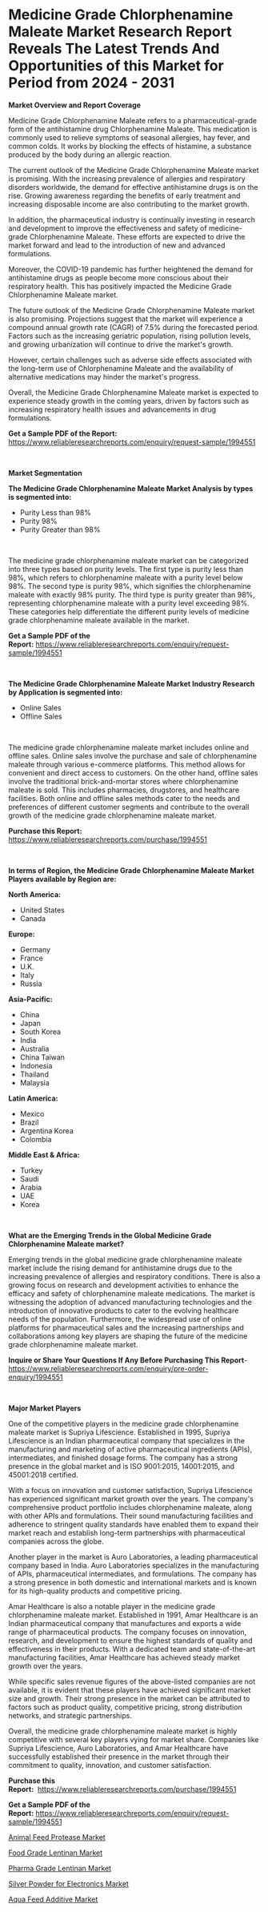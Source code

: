 <p><h1>Medicine Grade Chlorphenamine Maleate Market Research Report Reveals The Latest Trends And Opportunities of this Market for Period from 2024 - 2031</h1></p><p><strong>Market Overview and Report Coverage</strong></p>
<p><p>Medicine Grade Chlorphenamine Maleate refers to a pharmaceutical-grade form of the antihistamine drug Chlorphenamine Maleate. This medication is commonly used to relieve symptoms of seasonal allergies, hay fever, and common colds. It works by blocking the effects of histamine, a substance produced by the body during an allergic reaction.</p><p>The current outlook of the Medicine Grade Chlorphenamine Maleate market is promising. With the increasing prevalence of allergies and respiratory disorders worldwide, the demand for effective antihistamine drugs is on the rise. Growing awareness regarding the benefits of early treatment and increasing disposable income are also contributing to the market growth.</p><p>In addition, the pharmaceutical industry is continually investing in research and development to improve the effectiveness and safety of medicine-grade Chlorphenamine Maleate. These efforts are expected to drive the market forward and lead to the introduction of new and advanced formulations.</p><p>Moreover, the COVID-19 pandemic has further heightened the demand for antihistamine drugs as people become more conscious about their respiratory health. This has positively impacted the Medicine Grade Chlorphenamine Maleate market.</p><p>The future outlook of the Medicine Grade Chlorphenamine Maleate market is also promising. Projections suggest that the market will experience a compound annual growth rate (CAGR) of 7.5% during the forecasted period. Factors such as the increasing geriatric population, rising pollution levels, and growing urbanization will continue to drive the market's growth.</p><p>However, certain challenges such as adverse side effects associated with the long-term use of Chlorphenamine Maleate and the availability of alternative medications may hinder the market's progress.</p><p>Overall, the Medicine Grade Chlorphenamine Maleate market is expected to experience steady growth in the coming years, driven by factors such as increasing respiratory health issues and advancements in drug formulations.</p></p>
<p><strong>Get a Sample PDF of the Report:</strong> <a href="https://www.reliableresearchreports.com/enquiry/request-sample/1994551">https://www.reliableresearchreports.com/enquiry/request-sample/1994551</a></p>
<p>&nbsp;</p>
<p><strong>Market Segmentation</strong></p>
<p><strong>The Medicine Grade Chlorphenamine Maleate Market Analysis by types is segmented into:</strong></p>
<p><ul><li>Purity Less than 98%</li><li>Purity 98%</li><li>Purity Greater than 98%</li></ul></p>
<p>&nbsp;</p>
<p><p>The medicine grade chlorphenamine maleate market can be categorized into three types based on purity levels. The first type is purity less than 98%, which refers to chlorphenamine maleate with a purity level below 98%. The second type is purity 98%, which signifies the chlorphenamine maleate with exactly 98% purity. The third type is purity greater than 98%, representing chlorphenamine maleate with a purity level exceeding 98%. These categories help differentiate the different purity levels of medicine grade chlorphenamine maleate available in the market.</p></p>
<p><strong>Get a Sample PDF of the Report:</strong>&nbsp;<a href="https://www.reliableresearchreports.com/enquiry/request-sample/1994551">https://www.reliableresearchreports.com/enquiry/request-sample/1994551</a></p>
<p>&nbsp;</p>
<p><strong>The Medicine Grade Chlorphenamine Maleate Market Industry Research by Application is segmented into:</strong></p>
<p><ul><li>Online Sales</li><li>Offline Sales</li></ul></p>
<p>&nbsp;</p>
<p><p>The medicine grade chlorphenamine maleate market includes online and offline sales. Online sales involve the purchase and sale of chlorphenamine maleate through various e-commerce platforms. This method allows for convenient and direct access to customers. On the other hand, offline sales involve the traditional brick-and-mortar stores where chlorphenamine maleate is sold. This includes pharmacies, drugstores, and healthcare facilities. Both online and offline sales methods cater to the needs and preferences of different customer segments and contribute to the overall growth of the medicine grade chlorphenamine maleate market.</p></p>
<p><strong>Purchase this Report:</strong>&nbsp; <a href="https://www.reliableresearchreports.com/purchase/1994551">https://www.reliableresearchreports.com/purchase/1994551</a></p>
<p>&nbsp;</p>
<p><strong>In terms of Region, the Medicine Grade Chlorphenamine Maleate Market Players available by Region are:</strong></p>
<p>
    <p> <strong> North America: </strong>
        <ul>
            <li>United States</li>
            <li>Canada</li>
        </ul>
        </p> 
    <p> <strong> Europe: </strong>
        <ul>
            <li>Germany</li>
            <li>France</li>
            <li>U.K.</li>
            <li>Italy</li>
            <li>Russia</li>
        </ul>
        </p> 
    <p> <strong> Asia-Pacific: </strong>
        <ul>
            <li>China</li>
            <li>Japan</li>
            <li>South Korea</li>
            <li>India</li>
            <li>Australia</li>
            <li>China Taiwan</li>
            <li>Indonesia</li>
            <li>Thailand</li>
            <li>Malaysia</li>
        </ul>
        </p> 
    <p> <strong> Latin America: </strong>
        <ul>
            <li>Mexico</li>
            <li>Brazil</li>
            <li>Argentina Korea</li>
            <li>Colombia</li>
        </ul>
        </p> 
    <p> <strong> Middle East & Africa: </strong>
        <ul>
            <li>Turkey</li>
            <li>Saudi</li>
            <li>Arabia</li>
            <li>UAE</li>
            <li>Korea</li>
        </ul>
    </p>
    </p>
<p>&nbsp;</p>
<p><strong>What are the Emerging Trends in the Global Medicine Grade Chlorphenamine Maleate market?</strong></p>
<p><p>Emerging trends in the global medicine grade chlorphenamine maleate market include the rising demand for antihistamine drugs due to the increasing prevalence of allergies and respiratory conditions. There is also a growing focus on research and development activities to enhance the efficacy and safety of chlorphenamine maleate medications. The market is witnessing the adoption of advanced manufacturing technologies and the introduction of innovative products to cater to the evolving healthcare needs of the population. Furthermore, the widespread use of online platforms for pharmaceutical sales and the increasing partnerships and collaborations among key players are shaping the future of the medicine grade chlorphenamine maleate market.</p></p>
<p><strong>Inquire or Share Your Questions If Any Before Purchasing This Report</strong>- <a href="https://www.reliableresearchreports.com/enquiry/pre-order-enquiry/1994551">https://www.reliableresearchreports.com/enquiry/pre-order-enquiry/1994551</a></p>
<p>&nbsp;</p>
<p><strong>Major Market Players</strong></p>
<p><p>One of the competitive players in the medicine grade chlorphenamine maleate market is Supriya Lifescience. Established in 1995, Supriya Lifescience is an Indian pharmaceutical company that specializes in the manufacturing and marketing of active pharmaceutical ingredients (APIs), intermediates, and finished dosage forms. The company has a strong presence in the global market and is ISO 9001:2015, 14001:2015, and 45001:2018 certified.</p><p>With a focus on innovation and customer satisfaction, Supriya Lifescience has experienced significant market growth over the years. The company's comprehensive product portfolio includes chlorphenamine maleate, along with other APIs and formulations. Their sound manufacturing facilities and adherence to stringent quality standards have enabled them to expand their market reach and establish long-term partnerships with pharmaceutical companies across the globe.</p><p>Another player in the market is Auro Laboratories, a leading pharmaceutical company based in India. Auro Laboratories specializes in the manufacturing of APIs, pharmaceutical intermediates, and formulations. The company has a strong presence in both domestic and international markets and is known for its high-quality products and competitive pricing.</p><p>Amar Healthcare is also a notable player in the medicine grade chlorphenamine maleate market. Established in 1991, Amar Healthcare is an Indian pharmaceutical company that manufactures and exports a wide range of pharmaceutical products. The company focuses on innovation, research, and development to ensure the highest standards of quality and effectiveness in their products. With a dedicated team and state-of-the-art manufacturing facilities, Amar Healthcare has achieved steady market growth over the years.</p><p>While specific sales revenue figures of the above-listed companies are not available, it is evident that these players have achieved significant market size and growth. Their strong presence in the market can be attributed to factors such as product quality, competitive pricing, strong distribution networks, and strategic partnerships.</p><p>Overall, the medicine grade chlorphenamine maleate market is highly competitive with several key players vying for market share. Companies like Supriya Lifescience, Auro Laboratories, and Amar Healthcare have successfully established their presence in the market through their commitment to quality, innovation, and customer satisfaction.</p></p>
<p><strong>Purchase this Report:</strong>&nbsp;&nbsp;<a href="https://www.reliableresearchreports.com/purchase/1994551">https://www.reliableresearchreports.com/purchase/1994551</a></p>
<p></p>
<p><strong>Get a Sample PDF of the Report:</strong>&nbsp;<a href="https://www.reliableresearchreports.com/enquiry/request-sample/1994551">https://www.reliableresearchreports.com/enquiry/request-sample/1994551</a></p>
<p><p><a href="https://github.com/pizolina/Market-Research-Report-List-2/blob/main/animal-feed-protease-market.md">Animal Feed Protease Market</a></p><p><a href="https://github.com/vimar16th/Market-Research-Report-List-2/blob/main/food-grade-lentinan-market.md">Food Grade Lentinan Market</a></p><p><a href="https://github.com/luckyshygirl/Market-Research-Report-List-2/blob/main/pharma-grade-lentinan-market.md">Pharma Grade Lentinan Market</a></p><p><a href="https://github.com/sofayahoo2023/Market-Research-Report-List-2/blob/main/silver-powder-for-electronics-market.md">Silver Powder for Electronics Market</a></p><p><a href="https://github.com/lbird53714/Market-Research-Report-List-2/blob/main/aqua-feed-additive-market.md">Aqua Feed Additive Market</a></p></p>